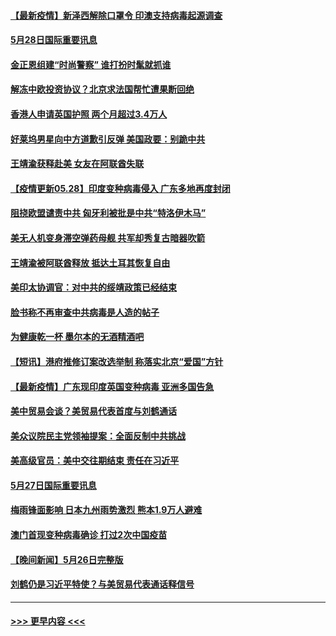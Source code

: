 #### [【最新疫情】新泽西解除口罩令 印澳支持病毒起源调查](../pages/prog202/a103129913.md?t=05282352) 
#### [5月28日国际重要讯息](../pages/prog202/a103129677.md?t=05282352) 
#### [金正恩组建“时尚警察” 谁打扮时髦就抓谁](../pages/prog202/a103129656.md?t=05282352) 
#### [解冻中欧投资协议？北京求法国帮忙遭果断回绝](../pages/prog202/a103129653.md?t=05282352) 
#### [香港人申请英国护照 两个月超过3.4万人](../pages/prog202/a103129610.md?t=05282352) 
#### [好莱坞男星向中方道歉引反弹 美国政要：别跪中共](../pages/prog202/a103129598.md?t=05282352) 
#### [王靖渝获释赴美 女友在阿联酋失联](../pages/prog202/a103129522.md?t=05282352) 
#### [【疫情更新05.28】印度变种病毒侵入 广东多地再度封闭](../pages/prog202/a103114528.md?t=05282352) 
#### [阻挠欧盟谴责中共 匈牙利被批是中共“特洛伊木马”](../pages/prog202/a103129401.md?t=05282352) 
#### [美无人机变身滞空弹药母舰 共军却秀复古暗器吹箭](../pages/prog202/a103129313.md?t=05282352) 
#### [王靖渝被阿联酋释放 抵达土耳其恢复自由](../pages/prog202/a103129378.md?t=05282352) 
#### [美印太协调官：对中共的绥靖政策已经结束](../pages/prog202/a103129350.md?t=05282352) 
#### [脸书称不再审查中共病毒是人造的帖子](../pages/prog202/a103129328.md?t=05282352) 
#### [为健康乾一杯 墨尔本的无酒精酒吧](../pages/prog202/a103129297.md?t=05282352) 
#### [【短讯】港府推修订案改选举制 称落实北京“爱国”方针](../pages/prog202/a103129275.md?t=05282352) 
#### [【最新疫情】广东现印度英国变种病毒 亚洲多国告急](../pages/prog202/a103129168.md?t=05282352) 
#### [美中贸易会谈？美贸易代表首度与刘鹤通话](../pages/prog202/a103129082.md?t=05282352) 
#### [美众议院民主党领袖提案：全面反制中共挑战](../pages/prog202/a103128936.md?t=05282352) 
#### [美高级官员：美中交往期结束 责任在习近平](../pages/prog202/a103128823.md?t=05282352) 
#### [5月27日国际重要讯息](../pages/prog202/a103128834.md?t=05282352) 
#### [梅雨锋面影响 日本九州雨势激烈 熊本1.9万人避难](../pages/prog202/a103128851.md?t=05282352) 
#### [澳门首现变种病毒确诊 打过2次中国疫苗](../pages/prog202/a103128818.md?t=05282352) 
#### [【晚间新闻】5月26日完整版](../pages/prog202/a103128791.md?t=05282352) 
#### [刘鹤仍是习近平特使？与美贸易代表通话释信号](../pages/prog202/a103128748.md?t=05282352) 

----
#### [ >>> 更早内容 <<< ](../indexes/prog202-earlier.md)
